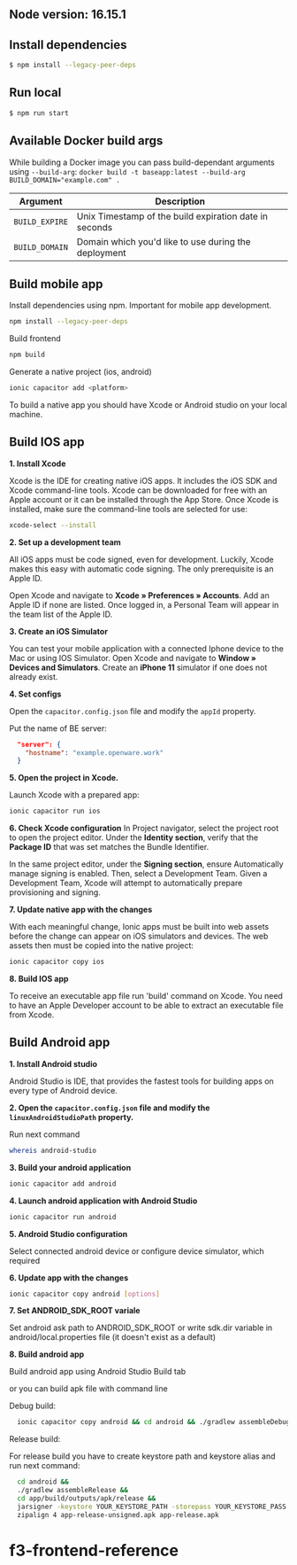 ## Node version: 16.15.1

## Install dependencies

```bash
$ npm install --legacy-peer-deps
```

## Run local

```bash
$ npm run start
```

## Available Docker build args

While building a Docker image you can pass build-dependant arguments using `--build-arg`: 
`docker build -t baseapp:latest
  --build-arg BUILD_DOMAIN="example.com" .`

| Argument       | Description                                            |
| -------------- | ------------------------------------------------------ |
| `BUILD_EXPIRE` | Unix Timestamp of the build expiration date in seconds |
| `BUILD_DOMAIN` | Domain which you'd like to use during the deployment   |

## Build mobile app
Install dependencies using npm. Important for mobile app development.
```bash
npm install --legacy-peer-deps
```
Build frontend
```bash
npm build
```
Generate a native project (ios, android)
```bash
ionic capacitor add <platform>
```
To build a native app you should have Xcode or Android studio on your local machine.

## Build IOS app
**1. Install Xcode**

Xcode is the IDE for creating native iOS apps. It includes the iOS SDK and Xcode command-line tools. Xcode can be downloaded for free with an Apple account or it can be installed through the App Store.
Once Xcode is installed, make sure the command-line tools are selected for use:
```bash
xcode-select --install
```
**2. Set up a development team**

All iOS apps must be code signed, even for development. Luckily, Xcode makes this easy with automatic code signing. The only prerequisite is an Apple ID.

Open Xcode and navigate to **Xcode » Preferences » Accounts**. Add an Apple ID if none are listed. Once logged in, a Personal Team will appear in the team list of the Apple ID.

**3. Create an iOS Simulator**

You can test your mobile application with a connected Iphone device to the Mac or using IOS Simulator.
Open Xcode and navigate to **Window » Devices and Simulators**. Create an **iPhone 11** simulator if one does not already exist.

**4. Set configs**

Open the `capacitor.config.json` file and modify the `appId` property.

Put the name of BE server:
```json
  "server": {
    "hostname": "example.openware.work"
  }
```

**5. Open the project in Xcode.**

Launch Xcode with a prepared app:
```bash
ionic capacitor run ios
```

**6. Check Xcode configuration**
In Project navigator, select the project root to open the project editor. Under the **Identity section**, verify that the **Package ID** that was set matches the Bundle Identifier.

In the same project editor, under the **Signing section**, ensure Automatically manage signing is enabled. Then, select a Development Team. Given a Development Team, Xcode will attempt to automatically prepare provisioning and signing.

**7. Update native app with the changes**

With each meaningful change, Ionic apps must be built into web assets before the change can appear on iOS simulators and devices. The web assets then must be copied into the native project:
```bash
ionic capacitor copy ios
```

**8. Build IOS app**

To receive an executable app file run 'build' command on Xcode. You need to have an Apple Developer account to be able to extract an executable file from Xcode.

## Build Android app
**1. Install Android studio**

Android Studio is IDE, that provides the fastest tools for building apps on every type of Android device.

**2. Open the `capacitor.config.json` file and modify the `linuxAndroidStudioPath` property.**

Run next command
```bash
whereis android-studio
```

**3. Build your android application**

```bash
ionic capacitor add android
```

**4. Launch android application with Android Studio**
```bash
ionic capacitor run android
```

**5. Android Studio configuration**

Select connected android device or configure device simulator, which required

**6. Update app with the changes**
```bash
ionic capacitor copy android [options]
```

**7. Set ANDROID_SDK_ROOT variale**

Set android ask path to ANDROID_SDK_ROOT or write sdk.dir variable in android/local.properties file (it doesn't exist as a default)

**8. Build android app**

Build android app using Android Studio Build tab

or you can build apk file with command line

Debug build:

```bash
  ionic capacitor copy android && cd android && ./gradlew assembleDebug && cd ..
```

Release build:

For release build you have to create keystore path and keystore alias and run next command:

```bash
  cd android &&
  ./gradlew assembleRelease &&
  cd app/build/outputs/apk/release &&
  jarsigner -keystore YOUR_KEYSTORE_PATH -storepass YOUR_KEYSTORE_PASS app-release-unsigned.apk YOUR_KEYSTORE_ALIAS &&
  zipalign 4 app-release-unsigned.apk app-release.apk
```

# f3-frontend-reference
